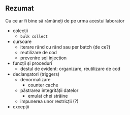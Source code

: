 ## Rezumat

Cu ce ar fi bine să rămâneți de pe urma acestui laborator
- colecții
  - `bulk collect`
- cursoare
  - iterare rând cu rând sau per batch (de ce?)
  - reutilizare de cod
  - prevenire sql injection
- funcții și proceduri
  - destul de evident: organizare, reutilizare de cod
- declanșatori (triggers)
  - denormalizare
    - counter cache
  - păstrarea integrității datelor
    - emulat chei străine
  - impunerea unor restricții (?)
- excepții
